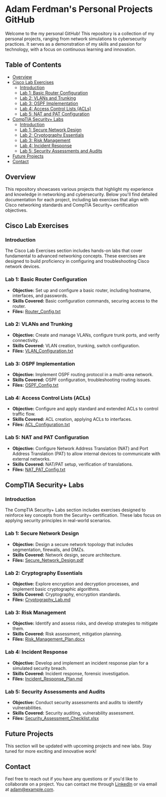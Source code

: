 # Adam Ferdman's Personal Projects GitHub

Welcome to the my personal GitHub! This repository is a collection of my personal projects, ranging from network simulations to cybersecurity practices. It serves as a demonstration of my skills and passion for technology, with a focus on continuous learning and innovation.

## Table of Contents

- [Overview](#overview)
- [Cisco Lab Exercises](#cisco-lab-exercises)
  - [Introduction](#introduction)
  - [Lab 1: Basic Router Configuration](#lab-1-basic-router-configuration)
  - [Lab 2: VLANs and Trunking](#lab-2-vlans-and-trunking)
  - [Lab 3: OSPF Implementation](#lab-3-ospf-implementation)
  - [Lab 4: Access Control Lists (ACLs)](#lab-4-access-control-lists-acls)
  - [Lab 5: NAT and PAT Configuration](#lab-5-nat-and-pat-configuration)
- [CompTIA Security+ Labs](#comptia-security-labs)
  - [Introduction](#introduction-1)
  - [Lab 1: Secure Network Design](#lab-1-secure-network-design)
  - [Lab 2: Cryptography Essentials](#lab-2-cryptography-essentials)
  - [Lab 3: Risk Management](#lab-3-risk-management)
  - [Lab 4: Incident Response](#lab-4-incident-response)
  - [Lab 5: Security Assessments and Audits](#lab-5-security-assessments-and-audits)
- [Future Projects](#future-projects)
- [Contact](#contact)

## Overview

This repository showcases various projects that highlight my experience and knowledge in networking and cybersecurity. Below you'll find detailed documentation for each project, including lab exercises that align with Cisco networking standards and CompTIA Security+ certification objectives.

## Cisco Lab Exercises

### Introduction

The Cisco Lab Exercises section includes hands-on labs that cover fundamental to advanced networking concepts. These exercises are designed to build proficiency in configuring and troubleshooting Cisco network devices.

### Lab 1: Basic Router Configuration

- **Objective:** Set up and configure a basic router, including hostname, interfaces, and passwords.
- **Skills Covered:** Basic configuration commands, securing access to the router.
- **Files:** [Router_Config.txt](CiscoLabs/BasicRouterConfig/Router_Config.txt)

### Lab 2: VLANs and Trunking

- **Objective:** Create and manage VLANs, configure trunk ports, and verify connectivity.
- **Skills Covered:** VLAN creation, trunking, switch configuration.
- **Files:** [VLAN_Configuration.txt](CiscoLabs/VLANsAndTrunking/VLAN_Configuration.txt)

### Lab 3: OSPF Implementation

- **Objective:** Implement OSPF routing protocol in a multi-area network.
- **Skills Covered:** OSPF configuration, troubleshooting routing issues.
- **Files:** [OSPF_Config.txt](CiscoLabs/OSPFImplementation/OSPF_Config.txt)

### Lab 4: Access Control Lists (ACLs)

- **Objective:** Configure and apply standard and extended ACLs to control traffic flow.
- **Skills Covered:** ACL creation, applying ACLs to interfaces.
- **Files:** [ACL_Configuration.txt](CiscoLabs/ACLs/ACL_Configuration.txt)

### Lab 5: NAT and PAT Configuration

- **Objective:** Configure Network Address Translation (NAT) and Port Address Translation (PAT) to allow internal devices to communicate with external networks.
- **Skills Covered:** NAT/PAT setup, verification of translations.
- **Files:** [NAT_PAT_Config.txt](CiscoLabs/NATandPAT/NAT_PAT_Config.txt)

## CompTIA Security+ Labs

### Introduction

The CompTIA Security+ Labs section includes exercises designed to reinforce key concepts from the Security+ certification. These labs focus on applying security principles in real-world scenarios.

### Lab 1: Secure Network Design

- **Objective:** Design a secure network topology that includes segmentation, firewalls, and DMZs.
- **Skills Covered:** Network design, secure architecture.
- **Files:** [Secure_Network_Design.pdf](SecurityPlusLabs/SecureNetworkDesign/Secure_Network_Design.pdf)

### Lab 2: Cryptography Essentials

- **Objective:** Explore encryption and decryption processes, and implement basic cryptographic algorithms.
- **Skills Covered:** Cryptography, encryption standards.
- **Files:** [Cryptography_Lab.md](SecurityPlusLabs/CryptographyEssentials/Cryptography_Lab.md)

### Lab 3: Risk Management

- **Objective:** Identify and assess risks, and develop strategies to mitigate them.
- **Skills Covered:** Risk assessment, mitigation planning.
- **Files:** [Risk_Management_Plan.docx](SecurityPlusLabs/RiskManagement/Risk_Management_Plan.docx)

### Lab 4: Incident Response

- **Objective:** Develop and implement an incident response plan for a simulated security breach.
- **Skills Covered:** Incident response, forensic investigation.
- **Files:** [Incident_Response_Plan.md](SecurityPlusLabs/IncidentResponse/Incident_Response_Plan.md)

### Lab 5: Security Assessments and Audits

- **Objective:** Conduct security assessments and audits to identify vulnerabilities.
- **Skills Covered:** Security auditing, vulnerability assessment.
- **Files:** [Security_Assessment_Checklist.xlsx](SecurityPlusLabs/SecurityAssessments/Security_Assessment_Checklist.xlsx)

## Future Projects

This section will be updated with upcoming projects and new labs. Stay tuned for more exciting and innovative work!

## Contact

Feel free to reach out if you have any questions or if you'd like to collaborate on a project. You can contact me through [LinkedIn](https://www.linkedin.com/in/adam-profile) or via email at adam@example.com.
